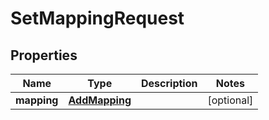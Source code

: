 

# SetMappingRequest


## Properties

| Name | Type | Description | Notes |
|------------ | ------------- | ------------- | -------------|
|**mapping** | [**AddMapping**](AddMapping.md) |  |  [optional] |



